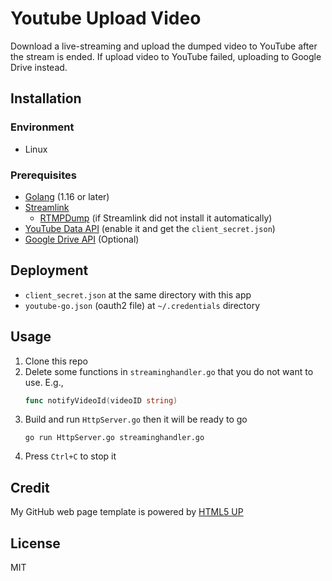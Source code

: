 # Youtube Upload Video

Download a live-streaming and upload the dumped video to YouTube after the stream is ended.
If upload video to YouTube failed, uploading to Google Drive instead.

## Installation

### Environment

- Linux

### Prerequisites

- [Golang](https://golang.org/dl/) (1.16 or later)
- [Streamlink](https://github.com/streamlink/streamlink/releases/latest)
  - [RTMPDump](http://rtmpdump.mplayerhq.hu/) (if Streamlink did not install it automatically)
- [YouTube Data API](https://developers.google.com/youtube/v3/getting-started#before-you-start) (enable it and get the `client_secret.json`)
- [Google Drive API](https://developers.google.com/drive/api/v3/enable-drive-api#enable_the_drive_api) (Optional)

## Deployment

- `client_secret.json` at the same directory with this app
- `youtube-go.json` (oauth2 file) at `~/.credentials` directory

## Usage

1. Clone this repo
2. Delete some functions in `streaminghandler.go` that you do not want to use.
   E.g.,
   ```go
   func notifyVideoId(videoID string)
   ```
3. Build and run `HttpServer.go` then it will be ready to go
   ```shell
   go run HttpServer.go streaminghandler.go
   ```
4. Press `Ctrl+C` to stop it

## Credit

My GitHub web page template is powered by [HTML5 UP](https://html5up.net/)

## License

MIT
